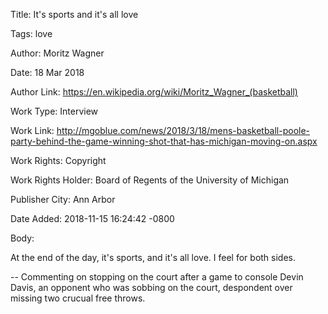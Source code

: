 Title:  It's sports and it's all love

Tags:   love

Author: Moritz Wagner

Date:   18 Mar 2018

Author Link: https://en.wikipedia.org/wiki/Moritz_Wagner_(basketball)

Work Type: Interview

Work Link: http://mgoblue.com/news/2018/3/18/mens-basketball-poole-party-behind-the-game-winning-shot-that-has-michigan-moving-on.aspx

Work Rights: Copyright

Work Rights Holder: Board of Regents of the University of Michigan

Publisher City: Ann Arbor

Date Added: 2018-11-15 16:24:42 -0800

Body: 

At the end of the day, it's sports, and it's all love. I feel for both sides. 

-- Commenting on stopping on the court after a game to console Devin Davis, an opponent who was sobbing on the court, despondent over missing two crucual free throws.
